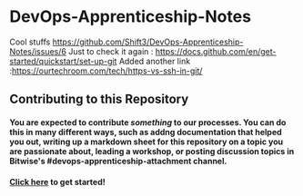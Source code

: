 # DevOps-Apprenticeship-Notes

Cool stuffs 
https://github.com/Shift3/DevOps-Apprenticeship-Notes/issues/6
Just to check it again : https://docs.github.com/en/get-started/quickstart/set-up-git
Added another link :https://ourtechroom.com/tech/https-vs-ssh-in-git/

## Contributing to this Repository

#### You are expected to contribute _something_ to our processes. You can do this in many different ways, such as addng documentation that helped you out, writing up a markdown sheet for this repository on a topic you are passionate about, leading a workshop, or posting discussion topics in Bitwise's #devops-apprenticeship-attachment channel.

#### [Click here](https://docs.github.com/en/get-started/quickstart/contributing-to-projects) to get started!
